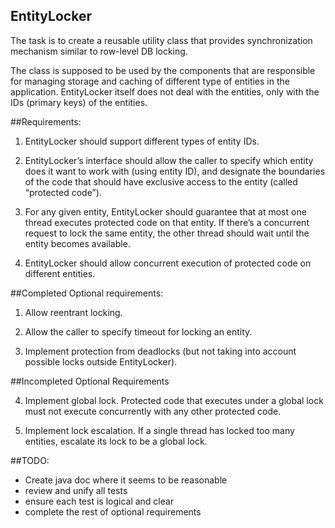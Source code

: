 EntityLocker
------------

The task is to create a reusable utility class that provides synchronization mechanism similar to row-level DB locking.

The class is supposed to be used by the components that are responsible for managing storage and caching of different type of entities in the application. EntityLocker itself does not deal with the entities, only with the IDs (primary keys) of the entities.

##Requirements:

1. EntityLocker should support different types of entity IDs.

2. EntityLocker’s interface should allow the caller to specify which entity does it want to work with (using entity ID), and designate the boundaries of the code that should have exclusive access to the entity (called “protected code”).

3. For any given entity, EntityLocker should guarantee that at most one thread executes protected code on that entity. If there’s a concurrent request to lock the same entity, the other thread should wait until the entity becomes available.

4. EntityLocker should allow concurrent execution of protected code on different entities.


##Completed Optional requirements:

1. Allow reentrant locking.

2. Allow the caller to specify timeout for locking an entity.

3. Implement protection from deadlocks (but not taking into account possible locks outside EntityLocker).

##Incompleted Optional Requirements

4. Implement global lock. Protected code that executes under a global lock must not execute concurrently with any other protected code.

5. Implement lock escalation. If a single thread has locked too many entities, escalate its lock to be a global lock.

##TODO:
- Create java doc where it seems to be reasonable
- review and unify all tests
- ensure each test is logical and clear
- complete the rest of optional requirements